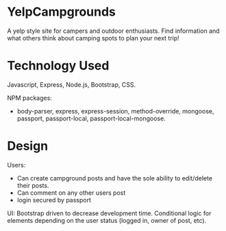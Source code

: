 # YelpCampgrounds
A yelp style site for campers and outdoor enthusiasts. Find information and what others think about camping spots to plan your next trip!

# Technology Used
Javascript, Express, Node.js, Bootstrap, CSS.

NPM packages: 
- body-parser, express, express-session, method-override, mongoose, passport, passport-local, passport-local-mongoose.

# Design
Users: 
- Can create campground posts and have the sole ability to edit/delete their posts.
- Can comment on any other users post
- login secured by passport

UI: Bootstrap driven to decrease development time. Conditional logic for elements depending on the user status (logged in, owner of post, etc).
